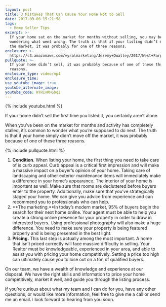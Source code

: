 ```yaml
---
layout: post
title: 3 Mistakes That Can Cause Your Home Not to Sell
date: 2017-09-06 15:21:58
tags:
  - Home Seller Tips
excerpt: >-
  If your home sat on the market for months without selling, you may be
  wondering what went wrong. The truth is that if your listing didn’t move off
  the market, it was probably for one of three reasons.
enclosure: >-
  https://s3.amazonaws.com/vyralmarketing/Jeremy+Qualley/2017/West+Fargo+Real+Estate-+3+Reasons+Why+Your+Home+Didn%2527t+Sell+the+First+Time.mp4
pullquote: >-
  If your home didn’t sell, it was probably because of one of these three
  reasons.
enclosure_type: video/mp4
enclosure_time:
use_youtube_image: true
youtube_alternate_image:
youtube_code: WTRIvRHGbqI
---
```



{% include youtube.html %}

If your home didn’t sell the first time you listed it, you certainly aren’t alone.&nbsp;

When you’ve been on the market for months and activity has completely stalled, it’s common to wonder what you’re supposed to do next. The truth is that if your home simply didn’t move off the market, it was probably because of one of these three reasons.

{% include pullquote.html %}

1. **Condition.** When listing your home, the first thing you need to take care of is curb appeal. Curb appeal is a critical first impression and will make a massive impact on a buyer’s opinion of your home. Taking care of landscaping and other exterior maintenance items will immediately make a difference in your home’s appearance. The interior of your home is important as well. Make sure that rooms are decluttered before buyers enter to the property. Additionally, make sure that you’ve strategically staged your home. We can give you advice from experience and can recommend you to professionals who can help.
2. **The marketing.**In today’s modern market, 95% of buyers begin the search for their next home online. Your agent must be able to help you create a strong online presence for your property in order to draw in interested buyers. Using professional photography will also make a huge difference. You need to make sure your property is being featured properly and is being presented in the best light.
3. **Pricing.** This last step is actually among the most important. A home that isn’t priced correctly will face massive difficulty in selling. Your Realtor must be knowledgeable, experienced in your area, and able to assist you with pricing your home competitively. Setting a price too high can ultimately cause you to lose out on a ton of qualified buyers.&nbsp;

On our team, we have a wealth of knowledge and experience at our disposal. We have the right skills and information to price your home competitively, market it well, and guide you through the listing process.&nbsp;

If you’re curious about what my team and I can do for you, have any other questions, or would like more information, feel free to give me a call or send me an email. I look forward to hearing from you soon.